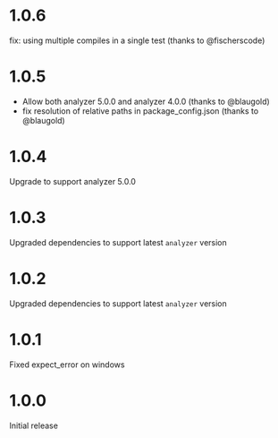 # 1.0.6

fix: using multiple compiles in a single test (thanks to @fischerscode)

# 1.0.5

- Allow both analyzer 5.0.0 and analyzer 4.0.0 (thanks to @blaugold)
- fix resolution of relative paths in package_config.json (thanks to @blaugold)

# 1.0.4

Upgrade to support analyzer 5.0.0

# 1.0.3

Upgraded dependencies to support latest `analyzer` version

# 1.0.2

Upgraded dependencies to support latest `analyzer` version

# 1.0.1

Fixed expect_error on windows

# 1.0.0

Initial release
